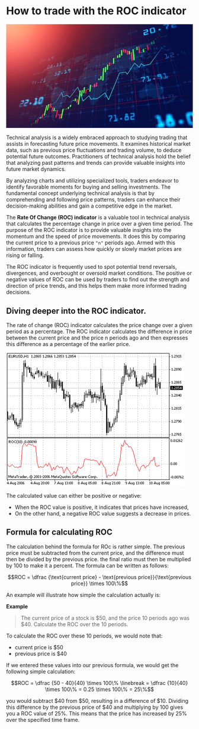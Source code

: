 # How to trade with the ROC indicator

![featured article image trading UI with a chart, candlesticks and an indicator](https://raw.githubusercontent.com/aniekandan/how_to_trade_with_roc_indicator/main/ROC%20featured%20image.jpg)

Technical analysis is a widely embraced approach to studying trading that assists in forecasting future price movements. It examines historical market data, such as previous price fluctuations and trading volume, to deduce potential future outcomes. Practitioners of technical analysis hold the belief that analyzing past patterns and trends can provide valuable insights into future market dynamics. 

By analyzing charts and utilizing specialized tools, traders endeavor to identify favorable moments for buying and selling investments. The fundamental concept underlying technical analysis is that by comprehending and following price patterns, traders can enhance their decision-making abilities and gain a competitive edge in the market.

The **Rate Of Change (ROC) indicator** is a valuable tool in technical analysis that calculates the percentage change in price over a given time period. The purpose of the ROC indicator is to provide valuable insights into the momentum and the speed of price movements. It does this by comparing the current price to a previous price `"n"` periods ago. Armed with this information, traders can assess how quickly or slowly market prices are rising or falling.

The ROC indicator is frequently used to spot potential trend reversals, divergences, and overbought or oversold market conditions. The positive or negative values of ROC can be used by traders to find out the strength and direction of price trends, and this helps them make more informed trading decisions.

## Diving deeper into the ROC indicator.

The rate of change (ROC) indicator calculates the price change over a given period as a percentage. The ROC indicator calculates the difference in price between the current price and the price n periods ago and then expresses this difference as a percentage of the earlier price.

![ROC indicator in MT5](https://github.com/aniekandan/how_to_trade_with_roc_indicator/blob/main/roc_1.gif?raw=true)

The calculated value can either be positive or negative:

- When the ROC value is positive, it indicates that prices have increased,
- On the other hand, a negative ROC value suggests a decrease in prices.

## Formula for calculating ROC

The calculation behind the formula for ROc is rather simple. The previous price must be subtracted from the current price, and the difference must then be divided by the previous price. the final ratio must then be multiplied by 100 to make it a percent. The formula can be written as follows:

```math
ROC = \dfrac {\text{current price} - \text{previous price}}{\text{previous price}} \times 100\%
```

An example will illustrate how simple the calculation actually is:

**Example**
> The current price of a stock is $50, and the price 10 periods ago was $40. Calculate the ROC over the 10 periods.

To calculate the ROC over these 10 periods, we would note that:

- current price is $50
- previous price is $40

If we entered these values into our previous formula, we would get the following simple calculation:

```math
ROC = \dfrac {50 - 40}{40} \times 100\% \linebreak
= \dfrac {10}{40} \times 100\%
= 0.25 \times 100\%
= 25\%
```



you would subtract $40 from $50, resulting in a difference of $10. Dividing this difference by the previous price of $40 and multiplying by 100 gives you a ROC value of 25%. This means that the price has increased by 25% over the specified time frame.
```

